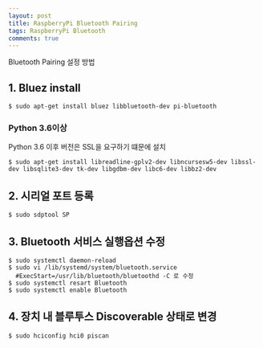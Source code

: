 ```yaml
---
layout: post
title: RaspberryPi Bluetooth Pairing
tags: RaspberryPi Bluetooth
comments: true
---
```


Bluetooth Pairing 설정 방법

## 1. Bluez install
```shell
$ sudo apt-get install bluez libbluetooth-dev pi-bluetooth
```
### Python 3.6이상
Python 3.6 이후 버전은 SSL을 요구하기 떄문에 설치
```shell
$ sudo apt-get install libreadline-gplv2-dev libncursesw5-dev libssl-dev libsqlite3-dev tk-dev libgdbm-dev libc6-dev libbz2-dev
```

## 2. 시리얼 포트 등록
```shell
$ sudo sdptool SP
```

## 3. Bluetooth 서비스 실행옵션 수정
```shell
$ sudo systemctl daemon-reload
$ sudo vi /lib/systemd/system/bluetooth.service
  #ExecStart=/usr/lib/bluetooth/bluetoothd -C 로 수정
$ sudo systemctl resart Bluetooth
$ sudo systemctl enable Bluetooth
```

## 4. 장치 내 블루투스 Discoverable 상태로 변경
```shell
$ sudo hciconfig hci0 piscan
```
